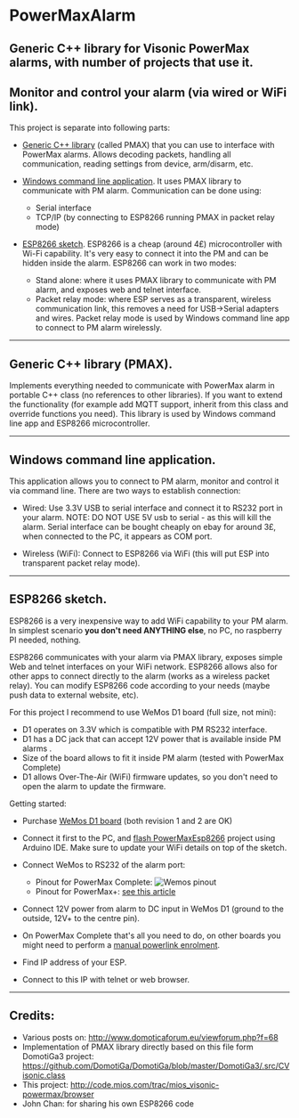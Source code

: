 # PowerMaxAlarm

## Generic C++ library for Visonic PowerMax alarms, with number of projects that use it.
## Monitor and control your alarm (via wired or WiFi link).

This project is separate into following parts:
* [Generic C++ library](#generic-c-library-pmax) (called PMAX) that you can use to interface with PowerMax alarms.
  Allows decoding packets, handling all communication, reading settings from device, arm/disarm, etc.
  
* [Windows command line application](#windows-command-line-application).
  It uses PMAX library to communicate with PM alarm.
  Communication can be done using:
    * Serial interface
    * TCP/IP (by connecting to ESP8266 running PMAX in packet relay mode)
    
* [ESP8266 sketch](#esp8266-sketch).
  ESP8266 is a cheap (around 4£) microcontroller with Wi-Fi capability.
  It's very easy to connect it into the PM and can be hidden inside the alarm.
  ESP8266 can work in two modes:
    * Stand alone: where it uses PMAX library to communicate with PM alarm, and exposes web and telnet interface.
    * Packet relay mode: where ESP serves as a transparent, wireless communication link, this removes a need for USB->Serial adapters and wires.
                         Packet relay mode is used by Windows command line app to connect to PM alarm wirelessly.

***
## Generic C++ library (PMAX).
Implements everything needed to communicate with PowerMax alarm in portable C++ class (no references to other libraries).
If you want to extend the functionality (for example add MQTT support, inherit from this class and override functions you need). 
This library is used by Windows command line app and ESP8266 microcontroller.

***
## Windows command line application.
This application allows you to connect to PM alarm, monitor and control it via command line.
There are two ways to establish connection:

* Wired:
  Use 3.3V USB to serial interface and connect it to RS232 port in your alarm.
  NOTE: DO NOT USE 5V usb to serial - as this will kill the alarm.
  Serial interface can be bought cheaply on ebay for around 3£, when connected to the PC, it appears as COM port.
  
* Wireless (WiFi):
  Connect to ESP8266 via WiFi (this will put ESP into transparent packet relay mode).
  

***
## ESP8266 sketch.
ESP8266 is a very inexpensive way to add WiFi capability to your PM alarm.
In simplest scenario **you don't need ANYTHING else**, no PC, no raspberry PI needed, nothing.

ESP8266 communicates with your alarm via PMAX library, exposes simple Web and telnet interfaces on your WiFi network.
ESP8266 allows also for other apps to connect directly to the alarm (works as a wireless packet relay).
You can modify ESP8266 code according to your needs (maybe push data to external website, etc).

For this project I recommend to use WeMos D1 board (full size, not mini):
* D1 operates on 3.3V which is compatible with PM RS232 interface.
* D1 has a DC jack that can accept 12V power that is available inside PM alarms .
* Size of the board allows to fit it inside PM alarm (tested with PowerMax Complete)
* D1 allows Over-The-Air (WiFi) firmware updates, so you don't need to open the alarm to update the firmware.
    
Getting started:
* Purchase [WeMos D1 board](http://www.wemos.cc/Products/d1_r2.html) (both revision 1 and 2 are OK)
* Connect it first to the PC, and [flash PowerMaxEsp8266](https://github.com/irekzielinski/PowerMaxAlarm/tree/master/PowerMaxEsp8266#installation-procedure) project using Arduino IDE. Make sure to update your WiFi details on top of the sketch.
* Connect WeMos to RS232 of the alarm port:
  * Pinout for PowerMax Complete: 
  ![Wemos pinout](https://github.com/irekzielinski/PowerMaxAlarm/blob/master/doc/WemosPowerMax.png?raw=true)
  * Pinout for PowerMax+: [see this article](http://www.domoticaforum.eu/viewtopic.php?f=68&t=6581&start=45#p63022)

* Connect 12V power from alarm to DC input in WeMos D1 (ground to the outside, 12V+ to the centre pin).
* On PowerMax Complete that's all you need to do, on other boards you might need to perform a [manual powerlink enrolment](doc/Enrolment.md).
* Find IP address of your ESP.
* Connect to this IP with telnet or web browser.


***
## Credits:
* Various posts on: http://www.domoticaforum.eu/viewforum.php?f=68
* Implementation of PMAX library directly based on this file form DomotiGa3 project: https://github.com/DomotiGa/DomotiGa/blob/master/DomotiGa3/.src/CVisonic.class
* This project: http://code.mios.com/trac/mios_visonic-powermax/browser
* John Chan: for sharing his own ESP8266 code
